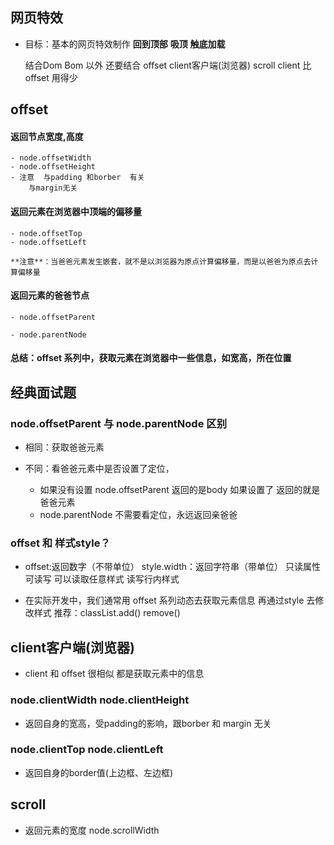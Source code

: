 ## 网页特效

- 目标：基本的网页特效制作 **回到顶部** **吸顶** **触底加载**

    结合Dom Bom 以外 还要结合 offset   client客户端(浏览器)   scroll
    client 比  offset 用得少



## offset

#### 返回节点宽度,高度

    - node.offsetWidth
    - node.offsetHeight
    - 注意  与padding 和borber  有关
        与margin无关

#### 返回元素在浏览器中顶端的偏移量

    - node.offsetTop
    - node.offsetLeft

    **注意**：当爸爸元素发生嵌套，就不是以浏览器为原点计算偏移量，而是以爸爸为原点去计算偏移量

#### 返回元素的爸爸节点

    - node.offsetParent

    - node.parentNode 

#### 总结：offset 系列中，获取元素在浏览器中一些信息，如宽高，所在位置




## **经典面试题**

### node.offsetParent  与   node.parentNode   区别

- 相同：获取爸爸元素

- 不同：看爸爸元素中是否设置了定位，
    - 如果没有设置  node.offsetParent 返回的是body  如果设置了 返回的就是爸爸元素
    - node.parentNode  不需要看定位，永远返回亲爸爸

###  offset 和  样式style？

- offset:返回数字（不带单位）    style.width：返回字符串（带单位）
         只读属性                            可读写
         可以读取任意样式                     读写行内样式

- 在实际开发中，我们通常用 offset 系列动态去获取元素信息
    再通过style 去修改样式   推荐：classList.add()  remove()




## client客户端(浏览器)

- client 和 offset 很相似 都是获取元素中的信息


### node.clientWidth    node.clientHeight

- 返回自身的宽高，受padding的影响，跟borber  和  margin 无关

### node.clientTop   node.clientLeft

- 返回自身的border值(上边框、左边框)




## scroll

- 返回元素的宽度
    node.scrollWidth



